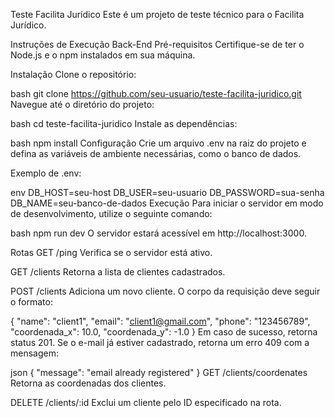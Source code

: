 Teste Facilita Jurídico
Este é um projeto de teste técnico para o Facilita Jurídico.

Instruções de Execução Back-End
Pré-requisitos
Certifique-se de ter o Node.js e o npm instalados em sua máquina.

Instalação
Clone o repositório:

bash
git clone https://github.com/seu-usuario/teste-facilita-juridico.git
Navegue até o diretório do projeto:

bash
cd teste-facilita-juridico
Instale as dependências:

bash
npm install
Configuração
Crie um arquivo .env na raiz do projeto e defina as variáveis de ambiente necessárias, como o banco de dados.

Exemplo de .env:

env
DB_HOST=seu-host
DB_USER=seu-usuario
DB_PASSWORD=sua-senha
DB_NAME=seu-banco-de-dados
Execução
Para iniciar o servidor em modo de desenvolvimento, utilize o seguinte comando:


bash
npm run dev
O servidor estará acessível em http://localhost:3000.

Rotas
GET /ping
Verifica se o servidor está ativo.

GET /clients
Retorna a lista de clientes cadastrados.

POST /clients
Adiciona um novo cliente. O corpo da requisição deve seguir o formato:


{
  "name": "client1",
  "email": "client1@gmail.com",
  "phone": "123456789",
  "coordenada_x": 10.0,
  "coordenada_y": -1.0
}
Em caso de sucesso, retorna status 201. Se o e-mail já estiver cadastrado, retorna um erro 409 com a mensagem:

json
{
  "message": "email already registered"
}
GET /clients/coordenates
Retorna as coordenadas dos clientes.

DELETE /clients/:id
Exclui um cliente pelo ID especificado na rota.
